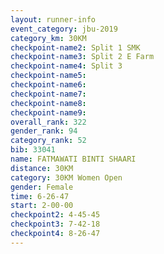 ```yaml
---
layout: runner-info 
event_category: jbu-2019 
category_km: 30KM 
checkpoint-name2: Split 1 SMK 
checkpoint-name3: Split 2 E Farm 
checkpoint-name4: Split 3 
checkpoint-name5: 
checkpoint-name6: 
checkpoint-name7: 
checkpoint-name8: 
checkpoint-name9: 
overall_rank: 322
gender_rank: 94
category_rank: 52
bib: 33041
name: FATMAWATI BINTI SHAARI
distance: 30KM
category: 30KM Women Open
gender: Female
time: 6-26-47
start: 2-00-00
checkpoint2: 4-45-45
checkpoint3: 7-42-18
checkpoint4: 8-26-47
---
```

